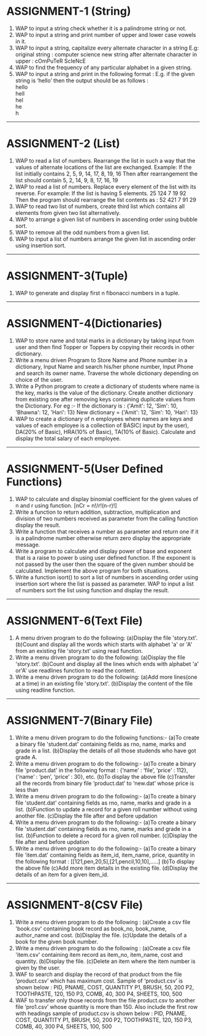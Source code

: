 # ASSIGNMENT-1 (String)

1. WAP to input a string check whether it is a palindrome string or not.
2. WAP to input a string and print number of upper and lower case vowels in it.
3. WAP to input a string, capitalize every alternate character in a string E.g: original string : computer science new
   string after alternate character in upper : cOmPuTeR ScIeNcE
4. WAP to find the frequency of any particular alphabet in a given string.
5. WAP to input a string and print in the following format :
   E.g. if the given string is ‘hello’ then the output should be as follows :\
   hello\
   hell\
   hel\
   he\
   h

---

# ASSIGNMENT-2 (List)

1. WAP to read a list of numbers. Rearrange the list in such a way that the values of alternate locations of the list
   are exchanged. Example: If the list initially contains 2, 5, 9, 14, 17, 8, 19, 16 Then after rearrangement the list
   should contain 5, 2, 14, 9, 8, 17, 16, 19
2. WAP to read a list of numbers. Replace every element of the list with its reverse. For example: If the list is having
   5 elements. 25 124 7 19 92 Then the program should rearrange the list contents as :
   52 421 7 91 29
3. WAP to read two list of numbers, create third list which contains all elements from given two list alternatively.
4. WAP to arrange a given list of numbers in ascending order using bubble sort.
5. WAP to remove all the odd numbers from a given list.
6. WAP to input a list of numbers arrange the given list in ascending order using insertion sort.

---

# ASSIGNMENT-3(Tuple)

1. WAP to generate and display first n fibonacci numbers in a tuple.

---

# ASSIGNMENT-4(Dictionaries)

1. WAP to store name and total marks in a dictionary by taking input from user and then find Topper or Toppers by
   copying their records in other dictionary.
2. Write a menu driven Program to Store Name and Phone number in a dictionary, Input Name and search his/her phone
   number, Input Phone and search its owner name. Traverse the whole dictionary depending on choice of the user.
3. Write a Python program to create a dictionary of students where name is the key, marks is the value of the
   dictionary. Create another dictionary from existing one after removing keys containing duplicate values from the
   Dictionary. For eg :- If the dictionary is : {'Amit': 12, 'Sim': 10, 'Bhawna': 12, 'Hari': 13} New dictionary =
   {'Amit': 12, 'Sim': 10, 'Hari': 13}
4. WAP to create a dictionary of n employees where names are keys and values of each employee is a collection of BASIC(
   input by the user), DA(20% of Basic), HRA(10% of Basic), TA(10% of Basic). Calculate and display the total salary of
   each employee.

---

# ASSIGNMENT-5(User Defined Functions)

1. WAP to calculate and display binomial coefficient for the given values of n and r using function. [nCr = n!/r!(n-r)!]
2. Write a function to return addition, subtraction, multiplication and division of two numbers received as parameter
   from the calling function display the result.
3. Write a function that receives a number as parameter and return one if it is a palindrome number otherwise return
   zero display the appropriate message.
4. Write a program to calculate and display power of base and exponent that is a raise to power b using user defined
   function. If the exponent is not passed by the user then the square of the given number should be calculated.
   Implement the above program for both situations.
5. Write a function isort() to sort a list of numbers in ascending order using insertion sort where the list is passed
   as parameter. WAP to input a list of numbers sort the list using function and display the result.

---

# ASSIGNMENT-6(Text File)

1. A menu driven program to do the following:
   (a)Display the file 'story.txt'.
   (b)Count and display all the words which starts with alphabet 'a' or 'A' from an existing file
   'story.txt' using read function.
2. Write a menu driven program to do the following:
   (a)Display the file 'story.txt'.
   (b)Count and display all the lines which ends with alphabet 'a' or'A' use readlines function to read the content.
3. Write a menu driven program to do the following:
   (a)Add more lines(one at a time) in an existing file 'story.txt'.
   (b)Display the content of the file using readline function.

---

# ASSIGNMENT-7(Binary File)

1. Write a menu driven program to do the following functions:-
   (a)To create a binary file 'student.dat' containing fields as rno, name, marks and grade in a list.
   (b)Display the details of all those studends who have got grade A.
2. Write a menu driven program to do the following:-
   (a)To create a binary file 'product.dat' in the following format : {‘name’ : ‘file’, ‘price’ : 112}, {‘name’ : ‘pen’,
   ‘price’ : 30}, etc.
   (b)To display the above file
   (c)Transfer all the records from binary file ‘product.dat’ to ‘new.dat’ whose price is less than
3. Write a menu driven program to do the following:-
   (a)To create a binary file 'student.dat' containing fields as rno, name, marks and grade in a list.
   (b)Function to update a record for a given roll number without using another file.
   (c)Display the file after and before updation
4. Write a menu driven program to do the following:-
   (a)To create a binary file 'student.dat' containing fields as rno, name, marks and grade in a list.
   (b)Function to delete a record for a given roll number.
   (c)Display the file after and before updation
5. Write a menu driven program to do the following:-
   (a)To create a binary file 'item.dat' containing fields as item_id, item_name, price, quantity in the following
   format : [[121,pen,20,5],[21,pencil,10,10],.....]
   (b)To display the above file
   (c)Add more item details in the existing file.
   (d)Display the details of an item for a given item_id.

---

# ASSIGNMENT-8(CSV File)

1. Write a menu driven program to do the following :
   (a)Create a csv file 'book.csv' containing book record as book_no, book_name, author_name and cost.
   (b)Display the file.
   (c)Update the details of a book for the given book number.
2. Write a menu driven program to do the following :
   (a)Create a csv file 'item.csv' containing item record as item_no, item_name, cost and quantity.
   (b)Display the file.
   (c)Delete an item where the item number is given by the user.
3. WAF to search and display the record of that product from the file ‘product.csv’ which has maximum cost. Sample of
   ‘product.csv’ is shown below :
   PID, PNAME, COST, QUANTITY P1, BRUSH, 50, 200 P2, TOOTHPASTE, 120, 150 P3, COMB, 40, 300 P4, SHEETS, 100, 500
4. WAF to transfer only those records from the file product.csv to another file ‘pro1.csv’ whose quantity is more than
   150. Also include the first row with headings sample of product.csv is shown below :
   PID, PNAME, COST, QUANTITY P1, BRUSH, 50, 200 P2, TOOTHPASTE, 120, 150 P3, COMB, 40, 300 P4, SHEETS, 100, 500